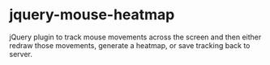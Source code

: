 # jquery-mouse-heatmap
jQuery plugin to track mouse movements across the screen and then either redraw those movements, generate a heatmap, or save tracking back to server.
